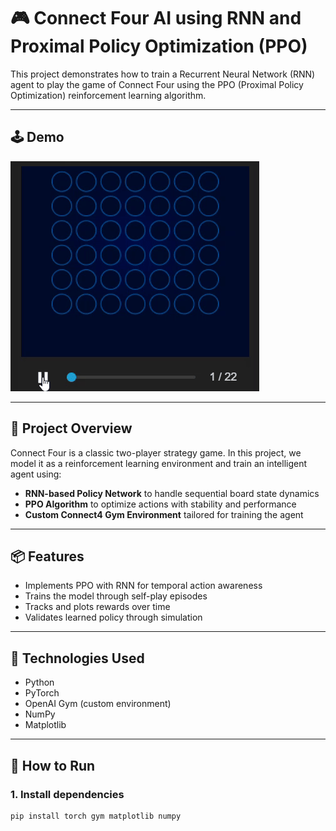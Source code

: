 # 🎮 Connect Four AI using RNN and Proximal Policy Optimization (PPO)

This project demonstrates how to train a Recurrent Neural Network (RNN) agent to play the game of Connect Four using the PPO (Proximal Policy Optimization) reinforcement learning algorithm.

---

## 🕹️ Demo

![Connect4 AI in Action](images/connect4_agent.gif)

---

## 🧠 Project Overview

Connect Four is a classic two-player strategy game. In this project, we model it as a reinforcement learning environment and train an intelligent agent using:

- **RNN-based Policy Network** to handle sequential board state dynamics
- **PPO Algorithm** to optimize actions with stability and performance
- **Custom Connect4 Gym Environment** tailored for training the agent

---

## 📦 Features

- Implements PPO with RNN for temporal action awareness
- Trains the model through self-play episodes
- Tracks and plots rewards over time
- Validates learned policy through simulation

---

## 🧱 Technologies Used

- Python
- PyTorch
- OpenAI Gym (custom environment)
- NumPy
- Matplotlib

---

## 🚀 How to Run

### 1. Install dependencies

```bash
pip install torch gym matplotlib numpy
